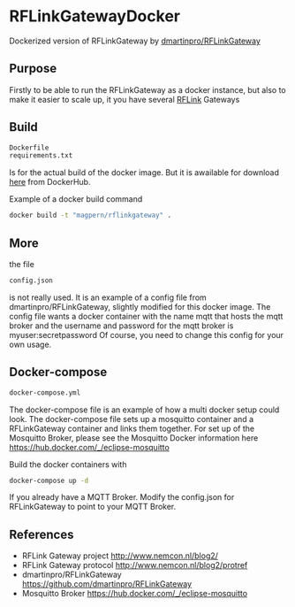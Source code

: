 # RFLinkGatewayDocker
Dockerized version of RFLinkGateway by [dmartinpro/RFLinkGateway](https://github.com/dmartinpro/RFLinkGateway) 

## Purpose
Firstly to be able to run the RFLinkGateway as a docker instance, but also to make it easier to scale up, it you have several [RFLink](http://www.rflink.nl/blog2/) Gateways 

## Build
```sh
Dockerfile
requirements.txt
```
Is for the actual build of the docker image. But it is awailable for download [here](https://hub.docker.com/r/magpern/rflinkgateway) from DockerHub.

Example of a docker build command
```sh
docker build -t "magpern/rflinkgateway" .
```

## More
the file
```sh
config.json
```
is not really used. It is an example of a config file from dmartinpro/RFLinkGateway, slightly modified for this docker image.
The config file wants a docker container with the name mqtt that hosts the mqtt broker and the username and password for the mqtt broker is myuser:secretpassword
Of course, you need to change this config for your own usage.

## Docker-compose
```sh
docker-compose.yml
```
The docker-compose file is an example of how a multi docker setup could look.
The docker-compose file sets up a mosquitto container and a RFLinkGateway container and links them together.
For set up of the Mosquitto Broker, please see the Mosquitto Docker information here https://hub.docker.com/_/eclipse-mosquitto

Build the docker containers with 
```sh
docker-compose up -d
```
If you already have a MQTT Broker. Modify the config.json for RFLinkGateway to point to your MQTT Broker.

## References

- RFLink Gateway project http://www.nemcon.nl/blog2/
- RFLink Gateway protocol http://www.nemcon.nl/blog2/protref
- dmartinpro/RFLinkGateway https://github.com/dmartinpro/RFLinkGateway
- Mosquitto Broker https://hub.docker.com/_/eclipse-mosquitto

